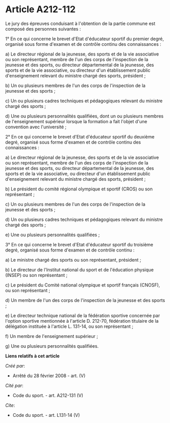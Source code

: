 # Article A212-112

Le jury des épreuves conduisant à l'obtention de la partie commune est composé des personnes suivantes : 

1° En ce qui concerne le brevet d'Etat d'éducateur sportif du premier degré, organisé sous forme d'examen et de contrôle
continu des connaissances : 

a) Le directeur régional de la jeunesse, des sports et de la vie associative ou son représentant, membre de l'un des corps de
l'inspection de la jeunesse et des sports, ou directeur départemental de la jeunesse, des sports et de la vie associative, ou
directeur d'un établissement public d'enseignement relevant du ministre chargé des sports, président ; 

b) Un ou plusieurs membres de l'un des corps de l'inspection de la jeunesse et des sports ; 

c) Un ou plusieurs cadres techniques et pédagogiques relevant du ministre chargé des sports ; 

d) Une ou plusieurs personnalités qualifiées, dont un ou plusieurs membres de l'enseignement supérieur lorsque la formation a
fait l'objet d'une convention avec l'université ; 

2° En ce qui concerne le brevet d'Etat d'éducateur sportif du deuxième degré, organisé sous forme d'examen et de contrôle
continu des connaissances : 

a) Le directeur régional de la jeunesse, des sports et de la vie associative ou son représentant, membre de l'un des corps de
l'inspection de la jeunesse et des sports, ou directeur départemental de la jeunesse, des sports et de la vie associative, ou
directeur d'un établissement public d'enseignement relevant du ministre chargé des sports, président ; 

b) Le président du comité régional olympique et sportif (CROS) ou son représentant ; 

c) Un ou plusieurs membres de l'un des corps de l'inspection de la jeunesse et des sports ; 

d) Un ou plusieurs cadres techniques et pédagogiques relevant du ministre chargé des sports ; 

e) Une ou plusieurs personnalités qualifiées ; 

3° En ce qui concerne le brevet d'Etat d'éducateur sportif du troisième degré, organisé sous forme d'examen et de contrôle
continu : 

a) Le ministre chargé des sports ou son représentant, président ; 

b) Le directeur de l'Institut national du sport et de l'éducation physique (INSEP) ou son représentant ; 

c) Le président du Comité national olympique et sportif français (CNOSF), ou son représentant ; 

d) Un membre de l'un des corps de l'inspection de la jeunesse et des sports ; 

e) Le directeur technique national de la fédération sportive concernée par l'option sportive mentionnée à l'article D.
212-70, fédération titulaire de la délégation instituée à l'article L. 131-14, ou son représentant ; 

f) Un membre de l'enseignement supérieur ; 

g) Une ou plusieurs personnalités qualifiées.

**Liens relatifs à cet article**

_Créé par_:

  - Arrêté du 28 février 2008 - art. (V)

_Cité par_:

  - Code du sport. - art. A212-131 (V)

_Cite_:

  - Code du sport. - art. L131-14 (V)
